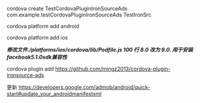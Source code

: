 

cordova create TestCordovaPluginIronSourceAds com.example.testCordovaPluginIronSourceAds TestIronSrc  




cordova platform add android   


cordova platform add ios   


***修改文件./platforms/ios/cordova/lib/Podfile.js 100 行 8.0 改为 9.0. 用于安装facebook5.1.0sdk兼容性***



cordova plugin add https://github.com/mingz2013/cordova-plugin-ironsource-ads

更新
https://developers.google.com/admob/android/quick-start#update_your_androidmanifestxml


